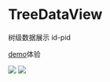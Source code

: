 # TreeDataView
树级数据展示 id-pid

[demo](https://github.com/Sogrey/TreeDataView/blob/master/app-debug.apk?raw=true)体验

![](https://raw.githubusercontent.com/Sogrey/TreeDataView/master/screenshot/Screenshot_2018-08-09-15-32-02-01.png)
![](https://raw.githubusercontent.com/Sogrey/TreeDataView/master/screenshot/Screenshot_2018-08-09-15-32-12-17.png)
